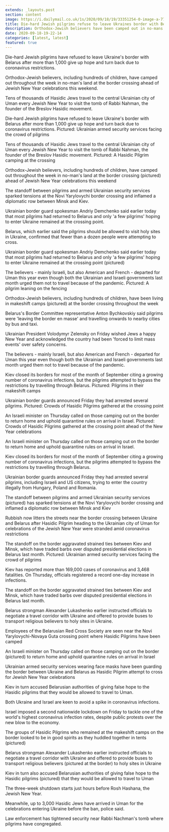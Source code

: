 ```yaml
---
extends: _layouts.post
section: content
image: https://i.dailymail.co.uk/1s/2020/09/18/19/33351254-0-image-a-77_1600452085848.jpg 
title: Die-hard Jewish pilgrims refuse to leave Ukraines border with Belarus 
description: Orthodox-Jewish believers have been camped out in no-mans land at the border crossing between Ukraine and Belarus ahead of Jewish New Year celebrations this weekend. 
date: 2020-09-18-19-22-14 
categories: [latest, latest] 
featured: true 
--- 
```

Die-hard Jewish pilgrims have refused to leave Ukraine's border with Belarus after more than 1,000 give up hope and turn back due to coronavirus restrictions.  

 Orthodox-Jewish believers, including hundreds of children, have camped out throughout the week in no-man's land at the border crossing ahead of Jewish New Year celebrations this weekend.

Tens of thousands of Hasidic Jews travel to the central Ukrainian city of Uman every Jewish New Year to visit the tomb of Rabbi Nahman, the founder of the Breslov Hasidic movement.

Die-hard Jewish pilgrims have refused to leave Ukraine's border with Belarus after more than 1,000 give up hope and turn back due to coronavirus restrictions. Pictured: Ukrainian armed security services facing the crowd of pilgrims

Tens of thousands of Hasidic Jews travel to the central Ukrainian city of Uman every Jewish New Year to visit the tomb of Rabbi Nahman, the founder of the Breslov Hasidic movement. Pictured: A Hasidic Pilgrim camping at the crossing

Orthodox-Jewish believers, including hundreds of children, have camped out throughout the week in no-man's land at the border crossing (pictured) ahead of Jewish New Year celebrations this weekend

The standoff between pilgrims and armed Ukrainian security services sparked tensions at the Novi Yarylovychi border crossing and inflamed a diplomatic row between Minsk and Kiev.

Ukrainian border guard spokesman Andriy Demchenko said earlier today that most pilgrims had returned to Belarus and only 'a few pilgrims' hoping to enter Ukraine remained at the crossing point.

Belarus, which earlier said the pilgrims should be allowed to visit holy sites in Ukraine, confirmed that fewer than a dozen people were attempting to cross.

Ukrainian border guard spokesman Andriy Demchenko said earlier today that most pilgrims had returned to Belarus and only 'a few pilgrims' hoping to enter Ukraine remained at the crossing point (pictured)

The believers - mainly Israeli, but also American and French - departed for Uman this year even though both the Ukrainian and Israeli governments last month urged them not to travel because of the pandemic. Pictured: A pilgrim leaning on the fencing

Orthodox-Jewish believers, including hundreds of children, have been living in makeshift camps (pictured) at the border crossing throughout the week

Belarus's Border Committee representative Anton Bychkovskiy said pilgrims were 'leaving the border en masse' and travelling onwards to nearby cities by bus and taxi.

Ukrainian President Volodymyr Zelensky on Friday wished Jews a happy New Year and acknowledged the country had been 'forced to limit mass events' over safety concerns. 

The believers - mainly Israeli, but also American and French - departed for Uman this year even though both the Ukrainian and Israeli governments last month urged them not to travel because of the pandemic.

Kiev closed its borders for most of the month of September citing a growing number of coronavirus infections, but the pilgrims attempted to bypass the restrictions by travelling through Belarus. Pictured: Pilgrims in their makeshift camps

Ukrainian border guards announced Friday they had arrested several pilgrims. Pictured: Crowds of Hasidic Pilgrims gathered at the crossing point

An Israeli minister on Thursday called on those camping out on the border to return home and uphold quarantine rules on arrival in Israel. Pictured: Crowds of Hasidic Pilgrims gathered at the crossing point ahead of the New Year celebrations

An Israeli minister on Thursday called on those camping out on the border to return home and uphold quarantine rules on arrival in Israel.

Kiev closed its borders for most of the month of September citing a growing number of coronavirus infections, but the pilgrims attempted to bypass the restrictions by travelling through Belarus.

Ukrainian border guards announced Friday they had arrested several pilgrims, including Israeli and US citizens, trying to enter the country illegally from Hungary, Poland and Romania.

The standoff between pilgrims and armed Ukrainian security services (pictured) has sparked tensions at the Novi Yarylovychi border crossing and inflamed a diplomatic row between Minsk and Kiev

Rubbish now litters the streets near the border crossing between Ukraine and Belarus after Hasidic Pilgrim heading to the Ukrainian city of Uman for celebrations of the Jewish New Year were stranded amid coronavirus restrictions

The standoff on the border aggravated strained ties between Kiev and Minsk, which have traded barbs over disputed presidential elections in Belarus last month. Pictured: Ukrainian armed security services facing the crowd of pilgrims

Kiev has reported more than 169,000 cases of coronavirus and 3,468 fatalities. On Thursday, officials registered a record one-day increase in infections.

The standoff on the border aggravated strained ties between Kiev and Minsk, which have traded barbs over disputed presidential elections in Belarus last month.

Belarus strongman Alexander Lukashenko earlier instructed officials to negotiate a travel corridor with Ukraine and offered to provide buses to transport religious believers to holy sites in Ukraine.

Employees of the Belarusian Red Cross Society are seen near the Novi Yarylovychi-Novaya Guta crossing point where Hasidic Pilgrims have been camped

An Israeli minister on Thursday called on those camping out on the border (pictured) to return home and uphold quarantine rules on arrival in Israel

Ukrainian armed security services wearing face masks have been guarding the border between Ukraine and Belarus as Hasidic Pilgrim attempt to cross for Jewish New Year celebrations

Kiev in turn accused Belarusian authorities of giving false hope to the Hasidic pilgrims that they would be allowed to travel to Uman.

Both Ukraine and Israel are keen to avoid a spike in coronavirus infections.

Israel imposed a second nationwide lockdown on Friday to tackle one of the world's highest coronavirus infection rates, despite public protests over the new blow to the economy. 

The groups of Hasidic Pilgrims who remained at the makeshift camps on the border looked to be in good spirits as they huddled together in tents (pictured)

Belarus strongman Alexander Lukashenko earlier instructed officials to negotiate a travel corridor with Ukraine and offered to provide buses to transport religious believers (pictured at the border) to holy sites in Ukraine

Kiev in turn also accused Belarusian authorities of giving false hope to the Hasidic pilgrims (pictured) that they would be allowed to travel to Uman

The three-week shutdown starts just hours before Rosh Hashana, the Jewish New Year.

Meanwhile, up to 3,000 Hasidic Jews have arrived in Uman for the celebrations entering Ukraine before the ban, police said.

Law enforcement has tightened security near Rabbi Nachman's tomb where pilgrims have congregated.

